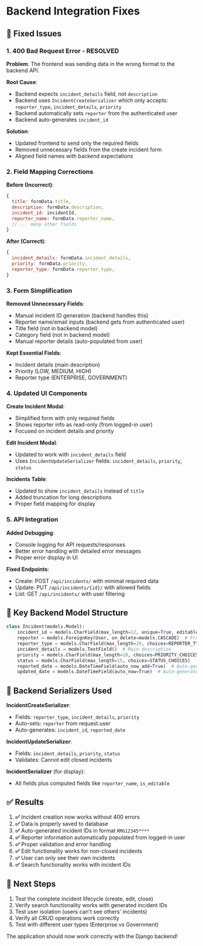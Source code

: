 # Backend Integration Fixes

## 🔧 Fixed Issues

### 1. **400 Bad Request Error - RESOLVED**

**Problem**: The frontend was sending data in the wrong format to the backend API.

**Root Cause**: 
- Backend expects `incident_details` field, not `description`
- Backend uses `IncidentCreateSerializer` which only accepts: `reporter_type`, `incident_details`, `priority`
- Backend automatically sets `reporter` from the authenticated user
- Backend auto-generates `incident_id`

**Solution**:
- Updated frontend to send only the required fields
- Removed unnecessary fields from the create incident form
- Aligned field names with backend expectations

### 2. **Field Mapping Corrections**

**Before (Incorrect)**:
```javascript
{
  title: formData.title,
  description: formData.description,
  incident_id: incidentId,
  reporter_name: formData.reporter_name,
  // ... many other fields
}
```

**After (Correct)**:
```javascript
{
  incident_details: formData.incident_details,
  priority: formData.priority,
  reporter_type: formData.reporter_type,
}
```

### 3. **Form Simplification**

**Removed Unnecessary Fields**:
- Manual incident ID generation (backend handles this)
- Reporter name/email inputs (backend gets from authenticated user)
- Title field (not in backend model)
- Category field (not in backend model)
- Manual reporter details (auto-populated from user)

**Kept Essential Fields**:
- Incident details (main description)
- Priority (LOW, MEDIUM, HIGH)
- Reporter type (ENTERPRISE, GOVERNMENT)

### 4. **Updated UI Components**

**Create Incident Modal**:
- Simplified form with only required fields
- Shows reporter info as read-only (from logged-in user)
- Focused on incident details and priority

**Edit Incident Modal**:
- Updated to work with `incident_details` field
- Uses `IncidentUpdateSerializer` fields: `incident_details`, `priority`, `status`

**Incidents Table**:
- Updated to show `incident_details` instead of `title`
- Added truncation for long descriptions
- Proper field mapping for display

### 5. **API Integration**

**Added Debugging**:
- Console logging for API requests/responses
- Better error handling with detailed error messages
- Proper error display in UI

**Fixed Endpoints**:
- Create: POST `/api/incidents/` with minimal required data
- Update: PUT `/api/incidents/{id}/` with allowed fields
- List: GET `/api/incidents/` with user filtering

## 🎯 Key Backend Model Structure

```python
class Incident(models.Model):
    incident_id = models.CharField(max_length=12, unique=True, editable=False)  # Auto-generated
    reporter = models.ForeignKey(User, on_delete=models.CASCADE)  # From auth
    reporter_type = models.CharField(max_length=20, choices=REPORTER_TYPE_CHOICES)
    incident_details = models.TextField()  # Main description
    priority = models.CharField(max_length=10, choices=PRIORITY_CHOICES)
    status = models.CharField(max_length=15, choices=STATUS_CHOICES)
    reported_date = models.DateTimeField(auto_now_add=True)  # Auto-generated
    updated_date = models.DateTimeField(auto_now=True)  # Auto-generated
```

## 🔄 Backend Serializers Used

**IncidentCreateSerializer**: 
- Fields: `reporter_type`, `incident_details`, `priority`
- Auto-sets: `reporter` from request.user
- Auto-generates: `incident_id`, `reported_date`

**IncidentUpdateSerializer**:
- Fields: `incident_details`, `priority`, `status`
- Validates: Cannot edit closed incidents

**IncidentSerializer** (for display):
- All fields plus computed fields like `reporter_name`, `is_editable`

## ✅ Results

1. **✅** Incident creation now works without 400 errors
2. **✅** Data is properly saved to database
3. **✅** Auto-generated incident IDs in format `RMG12345****`
4. **✅** Reporter information automatically populated from logged-in user
5. **✅** Proper validation and error handling
6. **✅** Edit functionality works for non-closed incidents
7. **✅** User can only see their own incidents
8. **✅** Search functionality works with incident IDs

## 🚀 Next Steps

1. Test the complete incident lifecycle (create, edit, close)
2. Verify search functionality works with generated incident IDs
3. Test user isolation (users can't see others' incidents)
4. Verify all CRUD operations work correctly
5. Test with different user types (Enterprise vs Government)

The application should now work correctly with the Django backend!